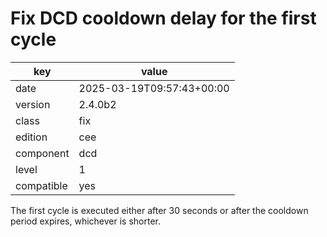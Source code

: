 [//]: # (werk v2)
# Fix DCD cooldown delay for the first cycle

key        | value
---------- | ---
date       | 2025-03-19T09:57:43+00:00
version    | 2.4.0b2
class      | fix
edition    | cee
component  | dcd
level      | 1
compatible | yes

The first cycle is executed either after 30 seconds
or after the cooldown period expires, whichever is
shorter.
